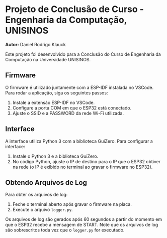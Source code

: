 # Projeto de Conclusão de Curso - Engenharia da Computação, UNISINOS

**Autor:** Daniel Rodrigo Klauck

Este projeto foi desenvolvido para a Conclusão do Curso de Engenharia da Computação na Universidade UNISINOS.

## Firmware

O firmware é utilizado juntamente com a ESP-IDF instalada no VSCode. Para rodar a aplicação, siga os seguintes passos:

1. Instale a extensão ESP-IDF no VSCode.
2. Configure a porta COM em que o ESP32 está conectado.
3. Ajuste o SSID e a PASSWORD da rede Wi-Fi utilizada.

## Interface

A interface utiliza Python 3 com a biblioteca GuiZero. Para configurar a interface:

1. Instale o Python 3 e a biblioteca GuiZero.
2. No código Python, ajuste o IP de destino para o IP que o ESP32 obtiver na rede (o IP é exibido no terminal ao gravar o firmware no ESP32).

## Obtendo Arquivos de Log

Para obter os arquivos de log:

1. Feche o terminal aberto após gravar o firmware na placa.
2. Execute o arquivo `logger.py`.

Os arquivos de log são gerados após 60 segundos a partir do momento em que o ESP32 recebe a mensagem de START. Note que os arquivos de log são sobrescritos toda vez que o `logger.py` for executado.
